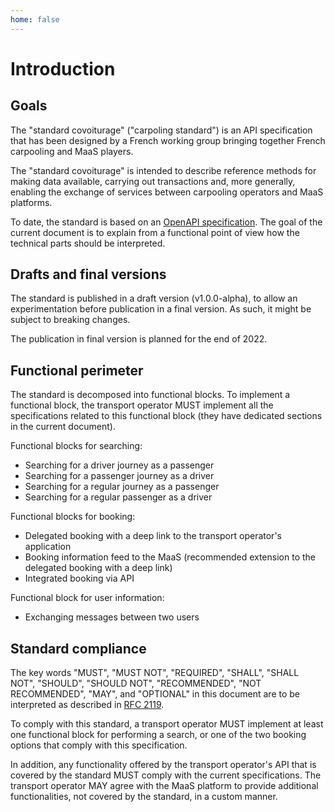 ```yaml
---
home: false
---
```


# Introduction

## Goals

The "standard covoiturage" ("carpoling standard") is an API specification that 
has been designed by a French working group bringing together French 
carpooling and MaaS players.
 
The "standard covoiturage" is intended to describe reference methods for 
making data available, carrying out transactions and, more generally, enabling 
the exchange of services between carpooling operators and MaaS platforms.

To date, the standard is based on an
[OpenAPI specification](./standard-carpooling_openapi.yaml).
The goal of the current document is to explain from a functional point of view 
how the technical parts should be interpreted.


## Drafts and final versions

The standard is published in a draft version (v1.0.0-alpha), to allow an 
experimentation before publication in a final version. As such, it might be 
subject to breaking changes.

The publication in final version is planned for the end of 2022.



## Functional perimeter

The standard is decomposed into functional blocks. To implement a functional 
block, the transport operator MUST implement all the specifications related to
this functional block (they have dedicated sections in the current document).



Functional blocks for searching:
- Searching for a driver journey as a passenger
- Searching for a passenger journey as a driver
- Searching for a regular journey as a passenger
- Searching for a regular passenger as a driver

Functional blocks for booking:
- Delegated booking with a deep link to the transport operator's application
- Booking information feed to the MaaS (recommended extension to the delegated 
  booking with a deep link)
- Integrated booking via API

Functional block for user information:
- Exchanging messages between two users

## Standard compliance

The key words "MUST", "MUST NOT", "REQUIRED", "SHALL", "SHALL NOT", "SHOULD", 
"SHOULD NOT", "RECOMMENDED", "NOT RECOMMENDED", "MAY", and "OPTIONAL" in this 
document are to be interpreted as described in [RFC 
2119](http://tools.ietf.org/html/rfc2119).

To comply with this standard, a transport operator MUST implement at least one 
functional block for performing a search, or one of the two booking options 
that comply with this specification.

In addition, any functionality offered by the transport operator's API that is 
covered by the standard MUST comply with the current specifications. The 
transport operator MAY agree with the MaaS platform to provide additional 
functionalities, not covered by the standard, in a custom manner.





